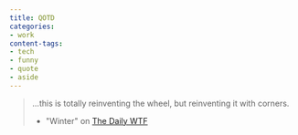 ```yaml
---
title: QOTD
categories:
- work
content-tags:
- tech
- funny
- quote
- aside
---
```


> ...this is totally reinventing the wheel, but reinventing it with corners.
> - "Winter" on [The Daily WTF][1]

   [1]: http://thedailywtf.com/
